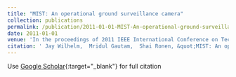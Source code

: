 ```yaml
---
title: "MIST: An operational ground surveillance camera"
collection: publications
permalink: /publication/2011-01-01-MIST-An-operational-ground-surveillance-camera
date: 2011-01-01
venue: 'In the proceedings of 2011 IEEE International Conference on Technologies for Homeland Security (HST)'
citation: ' Jay Wilhelm,  Mridul Gautam,  Shai Ronen, &quot;MIST: An operational ground surveillance camera.&quot; In the proceedings of 2011 IEEE International Conference on Technologies for Homeland Security (HST), 2011.'
---
```

Use [Google Scholar](https://scholar.google.com/scholar?q=MIST:+An+operational+ground+surveillance+camera){:target="_blank"} for full citation